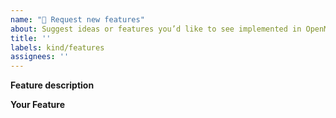 ```yaml
---
name: "🤔 Request new features"  
about: Suggest ideas or features you’d like to see implemented in OpenManus.  
title: ''  
labels: kind/features  
assignees: ''  
---
```


**Feature description**
<!-- Provide a clear and concise description of the proposed feature -->

**Your Feature**
<!-- Explain your idea or implementation process. Optionally, include a Pull Request URL. -->
<!-- Ensure accompanying docs/tests/examples are provided for review. -->